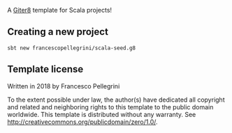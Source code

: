 A [Giter8][g8] template for Scala projects!

Creating a new project
----------------------

```
sbt new francescopellegrini/scala-seed.g8
```

Template license
----------------
Written in 2018 by Francesco Pellegrini

To the extent possible under law, the author(s) have dedicated all copyright and related
and neighboring rights to this template to the public domain worldwide.
This template is distributed without any warranty. See <http://creativecommons.org/publicdomain/zero/1.0/>.

[g8]: http://www.foundweekends.org/giter8/
